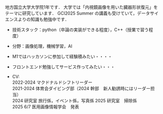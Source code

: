 地方国立大学大学院1年です．
大学では「内視鏡画像を用いた臓器形状復元」をテーマに研究しています．
GCI2025 Summer の講義も受けていて，データサイエンスよりの知識も勉強中です．

- 技術スタック：python（卒論の実装ができる程度），C++（授業で習う程度）
- 分野：画像処理，機械学習，AI

- M1ではハッカソンに参加して経験積みたい・・・・
- フロントエンド勉強してサービス作ってみたい・・・
- CV:  
2022-2024 マクドナルドシフトリーダー  
2021-2024 体育会ダイビング部（2024 幹部　新人勧誘時にはリーダー担当）  
2024 研究室 旅行係，イベント係，写真係 
2025 研究室　掃除係  
2025 6/7 医用画像情報学会　発表

